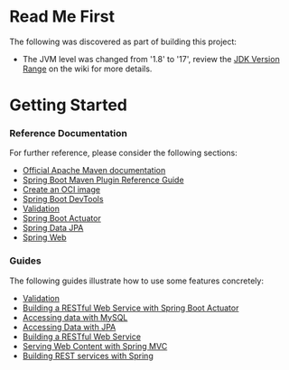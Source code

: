 # Read Me First
The following was discovered as part of building this project:

* The JVM level was changed from '1.8' to '17', review the [JDK Version Range](https://github.com/spring-projects/spring-framework/wiki/Spring-Framework-Versions#jdk-version-range) on the wiki for more details.

# Getting Started

### Reference Documentation
For further reference, please consider the following sections:

* [Official Apache Maven documentation](https://maven.apache.org/guides/index.html)
* [Spring Boot Maven Plugin Reference Guide](https://docs.spring.io/spring-boot/docs/3.2.0.BUILD-SNAPSHOT/maven-plugin/reference/html/)
* [Create an OCI image](https://docs.spring.io/spring-boot/docs/3.2.0.BUILD-SNAPSHOT/maven-plugin/reference/html/#build-image)
* [Spring Boot DevTools](https://docs.spring.io/spring-boot/docs/3.2.0.BUILD-SNAPSHOT/reference/htmlsingle/index.html#using.devtools)
* [Validation](https://docs.spring.io/spring-boot/docs/3.2.0.BUILD-SNAPSHOT/reference/htmlsingle/index.html#io.validation)
* [Spring Boot Actuator](https://docs.spring.io/spring-boot/docs/3.2.0.BUILD-SNAPSHOT/reference/htmlsingle/index.html#actuator)
* [Spring Data JPA](https://docs.spring.io/spring-boot/docs/3.2.0.BUILD-SNAPSHOT/reference/htmlsingle/index.html#data.sql.jpa-and-spring-data)
* [Spring Web](https://docs.spring.io/spring-boot/docs/3.2.0.BUILD-SNAPSHOT/reference/htmlsingle/index.html#web)

### Guides
The following guides illustrate how to use some features concretely:

* [Validation](https://spring.io/guides/gs/validating-form-input/)
* [Building a RESTful Web Service with Spring Boot Actuator](https://spring.io/guides/gs/actuator-service/)
* [Accessing data with MySQL](https://spring.io/guides/gs/accessing-data-mysql/)
* [Accessing Data with JPA](https://spring.io/guides/gs/accessing-data-jpa/)
* [Building a RESTful Web Service](https://spring.io/guides/gs/rest-service/)
* [Serving Web Content with Spring MVC](https://spring.io/guides/gs/serving-web-content/)
* [Building REST services with Spring](https://spring.io/guides/tutorials/rest/)


